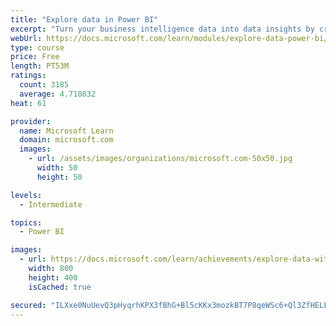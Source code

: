 ```yaml
---
title: "Explore data in Power BI"
excerpt: "Turn your business intelligence data into data insights by creating and configuring Power BI dashboards."
webUrl: https://docs.microsoft.com/learn/modules/explore-data-power-bi/
type: course
price: Free
length: PT53M
ratings:
  count: 3185
  average: 4.710832
heat: 61

provider:
  name: Microsoft Learn
  domain: microsoft.com
  images:
    - url: /assets/images/organizations/microsoft.com-50x50.jpg
      width: 50
      height: 50

levels:
  - Intermediate

topics:
  - Power BI

images:
  - url: https://docs.microsoft.com/learn/achievements/explore-data-with-power-bi-desktop-social.png
    width: 800
    height: 400
    isCached: true

secured: "ILXxe0NuUevQ3pHyqrhKPX3fBhG+Bl5cKKx3mozkBT7P8qeWSc6+Ql3ZfHELL5MVsU6OMMRZvr0AQbMhVA8FqOAFKE0nBs+YVvBDqat2hAzg8bZ77uks2Dqm90zhzm18CTzvnChossZ2IG5eRTdUKHmQWcpOOnb9RqnmRP2NKK7CTR+a/gHFrRsdoDENEtIQOWR9w7n7qGm3VYQr7xTOW2z5ufZ6perfiEqz8PPnvWzzN8rSnjNg+48kqnJwHkZSU9ePGoepWKW59oRC+Pz74qFA34Nzk8fNLm0X3yAPCv0RakN5pedIkqh6QBKu95KwSrferyC0J9ENxFLZt5ccm2b9gSCztBRDX5BedKUNApH8Q9280TJZMHv8ElNuY0S4QFdrolNG9bNzAYDr5rLk9QhMJhKbVqbmnPb3QFf1fE4=;VV8z7b/JTiB7nJcMs8kyrQ=="
---
```


